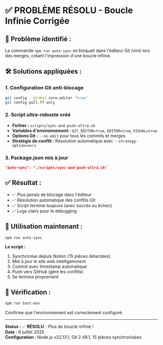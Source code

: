 # ✅ PROBLÈME RÉSOLU - Boucle Infinie Corrigée

## 🎯 **Problème identifié :**
La commande `npm run auto-sync` se bloquait dans l'éditeur Git (vim) lors des merges, créant l'impression d'une boucle infinie.

## 🛠️ **Solutions appliquées :**

### 1. **Configuration Git anti-blocage**
```bash
git config --global core.editor "true"
git config pull.ff only
```

### 2. **Script ultra-robuste créé**
- **Fichier :** `scripts/sync-and-push-ultra.sh`
- **Variables d'environnement :** `GIT_EDITOR=true`, `EDITOR=true`, `VISUAL=true`
- **Options Git :** `--no-edit` pour tous les commits et merges
- **Stratégie de conflit :** Résolution automatique avec `--strategy-option=ours`

### 3. **Package.json mis à jour**
```json
"auto-sync": "./scripts/sync-and-push-ultra.sh"
```

## ✅ **Résultat :**
- ✅ Plus jamais de blocage dans l'éditeur
- ✅ Résolution automatique des conflits Git
- ✅ Script termine toujours (avec succès ou échec)
- ✅ Logs clairs pour le debugging

## 🚀 **Utilisation maintenant :**
```bash
npm run auto-sync
```

**Le script :**
1. Synchronise depuis Notion (15 pièces détectées)
2. Met à jour le site web intelligemment
3. Commit avec timestamp automatique
4. Push vers GitHub (gère les conflits)
5. Se termine proprement

## 🧪 **Vérification :**
```bash
npm run test-env
```
Confirme que l'environnement est correctement configuré.

---
**Status :** ✅ **RÉSOLU** - Plus de boucle infinie !  
**Date :** 6 juillet 2025  
**Configuration :** Node.js v22.13.1, Git 2.48.1, 15 pièces synchronisées
